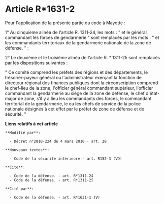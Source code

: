 # Article R*1631-2

Pour l'application de la présente partie du code à Mayotte : 

1° Au cinquième alinéa de l'article R. 1311-24, les mots : " et le général commandant les forces de gendarmerie " sont
remplacés par les mots : " et les commandants territoriaux de la gendarmerie nationale de la zone de défense. " ; 

2° Le deuxième et le troisième alinéa de l'article R. * 1311-25 sont remplacés par les dispositions suivantes : 

" Ce comité comprend les préfets des régions et des départements, le trésorier-payeur général ou l'administrateur exerçant la
fonction de directeur régional des finances publiques dont la circonscription comprend le chef-lieu de la zone, l'officier
général commandant supérieur, l'officier commandant la gendarmerie au siège de la zone de défense, le chef d'état-major de
zone, s'il y a lieu les commandants des forces, le commandant territorial de la gendarmerie, le ou les chefs de service de la
police nationale désignés à cet effet par le préfet de zone de défense et de sécurité. "

**Liens relatifs à cet article**

	**Modifié par**:

	  - Décret n°2010-224 du 4 mars 2010 - art. 28

	**Nouveaux textes**:

	  - Code de la sécurité intérieure - art. R152-3 (VD)

	**Cite**:

	  - Code de la défense. - art. R*1311-24
	  - Code de la défense. - art. R*1311-25

	**Cité par**:

	  - Code de la défense. - art. R*1631-1 (V)
